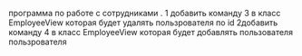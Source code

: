 программа по работе с сотрудниками .
1 добавить команду 3  в класс EmployeeView которая будет удалять пользрователя по id
2добавить команду 4 в класс EmployeeView которая будет добавлять пользователя  пользрователя 